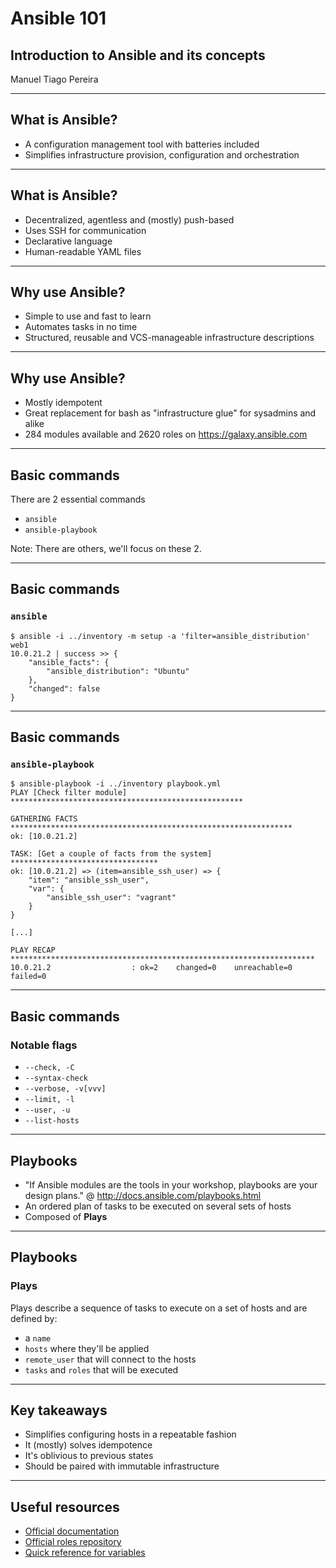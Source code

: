 # Ansible 101
## Introduction to Ansible and its concepts

Manuel Tiago Pereira

---

## What is Ansible?
  - A configuration management tool with batteries included
  - Simplifies infrastructure provision, configuration and orchestration

---

## What is Ansible?
  - Decentralized, agentless and (mostly) push-based
  - Uses SSH for communication
  - Declarative language
  - Human-readable YAML files

---

## Why use Ansible?
  - Simple to use and fast to learn
  - Automates tasks in no time
  - Structured, reusable and VCS-manageable infrastructure descriptions

---

## Why use Ansible?
  - Mostly idempotent
  - Great replacement for bash as "infrastructure glue" for sysadmins and alike
  - 284 modules available and 2620 roles on https://galaxy.ansible.com

---

## Basic commands
There are 2 essential commands
  - `ansible`
  - `ansible-playbook`

Note:
There are others, we'll focus on these 2.

---

## Basic commands
### `ansible`
    $ ansible -i ../inventory -m setup -a 'filter=ansible_distribution' web1
    10.0.21.2 | success >> {
        "ansible_facts": {
            "ansible_distribution": "Ubuntu"
        },
        "changed": false
    }

---

## Basic commands
### `ansible-playbook`
    $ ansible-playbook -i ../inventory playbook.yml
    PLAY [Check filter module] ****************************************************

    GATHERING FACTS ***************************************************************
    ok: [10.0.21.2]

    TASK: [Get a couple of facts from the system] *********************************
    ok: [10.0.21.2] => (item=ansible_ssh_user) => {
        "item": "ansible_ssh_user",
        "var": {
            "ansible_ssh_user": "vagrant"
        }
    }

    [...]

    PLAY RECAP ********************************************************************
    10.0.21.2                  : ok=2    changed=0    unreachable=0    failed=0

---

## Basic commands
### Notable flags

  - `--check, -C`
  - `--syntax-check`
  - `--verbose, -v[vvv]`
  - `--limit, -l`
  - `--user, -u`
  - `--list-hosts`

---

## Playbooks

  - "If Ansible modules are the tools in your workshop, playbooks are your design plans." @ http://docs.ansible.com/playbooks.html
  - An ordered plan of tasks to be executed on several sets of hosts
  - Composed of **Plays**

---

## Playbooks
### Plays

Plays describe a sequence of tasks to execute on a set of hosts and are defined by:

  - a `name`
  - `hosts` where they'll be applied
  - `remote_user` that will connect to the hosts
  - `tasks` and `roles` that will be executed

---

## Key takeaways

  - Simplifies configuring hosts in a repeatable fashion
  - It (mostly) solves idempotence
  - It's oblivious to previous states
  - Should be paired with immutable infrastructure

---

## Useful resources

  - [Official documentation](http://docs.ansible.com)
  - [Official roles repository](https://galaxy.ansible.com/)
  - [Quick reference for variables](https://github.com/lorin/ansible-quickref)



